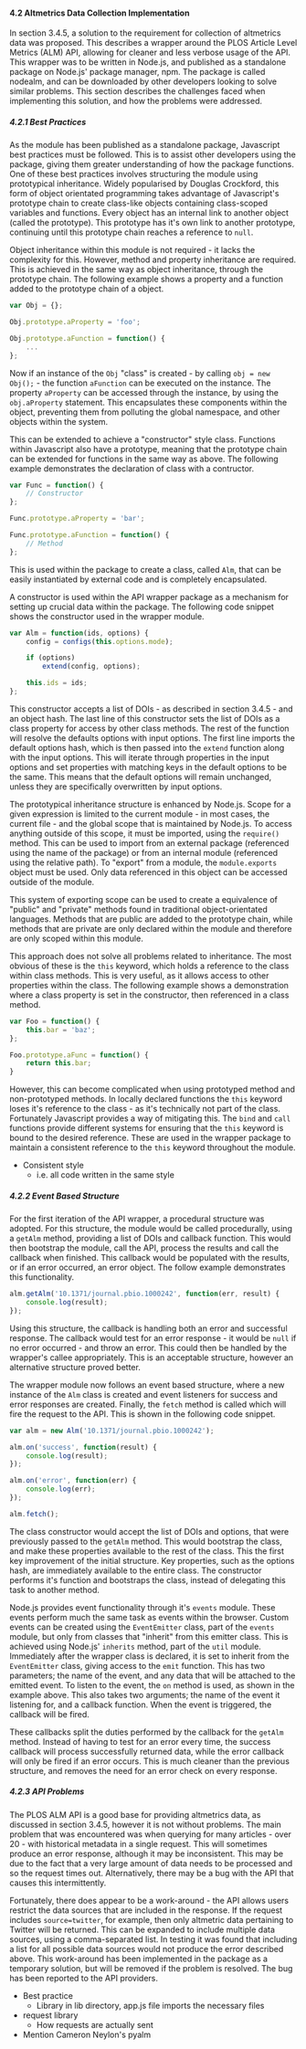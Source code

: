 #### 4.2 Altmetrics Data Collection Implementation

In section 3.4.5, a solution to the requirement for collection of altmetrics data was proposed. This describes a wrapper around the PLOS Article Level Metrics (ALM) API, allowing for cleaner and less verbose usage of the API. This wrapper was to be written in Node.js, and published as a standalone package on Node.js' package manager, npm. The package is called nodealm, and can be downloaded by other developers looking to solve similar problems. This section describes the challenges faced when implementing this solution, and how the problems were addressed.

##### 4.2.1 Best Practices

As the module has been published as a standalone package, Javascript best practices must be followed. This is to assist other developers using the package, giving them greater understanding of how the package functions. One of these best practices involves structuring the module using prototypical inheritance. Widely popularised by Douglas Crockford, this form of object orientated programming takes advantage of Javascript's prototype chain to create class-like objects containing class-scoped variables and functions. Every object has an internal link to another object (called the prototype). This prototype has it's own link to another prototype, continuing until this prototype chain reaches a reference to `null`.

Object inheritance within this module is not required - it lacks the complexity for this. However, method and property inheritance are required. This is achieved in the same way as object inheritance, through the prototype chain. The following example shows a property and a function added to the prototype chain of a object.

```js
var Obj = {};

Obj.prototype.aProperty = 'foo';

Obj.prototype.aFunction = function() {
	...
};
```

Now if an instance of the `Obj` "class" is created - by calling `obj = new Obj();` - the function `aFunction` can be executed on the instance. The property `aProperty` can be accessed through the instance, by using the `obj.aProperty` statement. This encapsulates these components within the object, preventing them from polluting the global namespace, and other objects within the system.

This can be extended to achieve a "constructor" style class. Functions within Javascript also have a prototype, meaning that the prototype chain can be extended for functions in the same way as above. The following example demonstrates the declaration of class with a contructor.

```js
var Func = function() {
	// Constructor
};

Func.prototype.aProperty = 'bar';

Func.prototype.aFunction = function() {
	// Method
};
```

This is used within the package to create a class, called `Alm`, that can be easily instantiated by external code and is completely encapsulated.

A constructor is used within the API wrapper package as a mechanism for setting up crucial data within the package. The following code snippet shows the constructor used in the wrapper module.

```js
var Alm = function(ids, options) {
	config = configs(this.options.mode);

	if (options)
		extend(config, options);

	this.ids = ids;
};
```

This constructor accepts a list of DOIs - as described in section 3.4.5 - and an object hash. The last line of this constructor sets the list of DOIs as a class property for access by other class methods. The rest of the function will resolve the defaults options with input options. The first line imports the default options hash, which is then passed into the `extend` function along with the input options. This will iterate through properties in the input options and set properties with matching keys in the default options to be the same. This means that the default options will remain unchanged, unless they are specifically overwritten by input options.

The prototypical inheritance structure is enhanced by Node.js. Scope for a given expression is limited to the current module - in most cases, the current file - and the global scope that is maintained by Node.js. To access anything outside of this scope, it must be imported, using the `require()` method. This can be used to import from an external package (referenced using the name of the package) or from an internal module (referenced using the relative path). To "export" from a module, the `module.exports` object must be used. Only data referenced in this object can be accessed outside of the module.

This system of exporting scope can be used to create a equivalence of "public" and "private" methods found in traditional object-orientated languages. Methods that are public are added to the prototype chain, while methods that are private are only declared within the module and therefore are only scoped within this module.

This approach does not solve all problems related to inheritance. The most obvious of these is the `this` keyword, which holds a reference to the class within class methods. This is very useful, as it allows access to other properties within the class. The following example shows a demonstration where a class property is set in the constructor, then referenced in a class method.

```js
var Foo = function() {
	this.bar = 'baz';
};

Foo.prototype.aFunc = function() {
	return this.bar;
}
```

However, this can become complicated when using prototyped method and non-prototyped methods. In locally declared functions the `this` keyword loses it's reference to the class - as it's technically not part of the class. Fortunately Javascript provides a way of mitigating this. The `bind` and `call` functions provide different systems for ensuring that the `this` keyword is bound to the desired reference. These are used in the wrapper package to maintain a consistent reference to the `this` keyword throughout the module.

* Consistent style
	* i.e. all code written in the same style

##### 4.2.2 Event Based Structure

For the first iteration of the API wrapper, a procedural structure was adopted. For this structure, the module would be called procedurally, using a `getAlm` method, providing a list of DOIs and callback function. This would then bootstrap the module, call the API, process the results and call the callback when finished. This callback would be populated with the results, or if an error occurred, an error object. The follow example demonstrates this functionality.

```js
alm.getAlm('10.1371/journal.pbio.1000242', function(err, result) {
	console.log(result);
});
```

Using this structure, the callback is handling both an error and successful response. The callback would test for an error response - it would be `null` if no error occurred - and throw an error. This could then be handled by the wrapper's callee appropriately. This is an acceptable structure, however an alternative structure proved better.

The wrapper module now follows an event based structure, where a new instance of the `Alm` class is created and event listeners for success and error responses are created. Finally, the `fetch` method is called which will fire the request to the API. This is shown in the following code snippet.

```js
var alm = new Alm('10.1371/journal.pbio.1000242');

alm.on('success', function(result) {
	console.log(result);
});

alm.on('error', function(err) {
	console.log(err);
});

alm.fetch();
```

The class constructor would accept the list of DOIs and options, that were previously passed to the `getAlm` method. This would bootstrap the class, and make these properties available to the rest of the class. This the first key improvement of the initial structure. Key properties, such as the options hash, are immediately available to the entire class. The constructor performs it's function and bootstraps the class, instead of delegating this task to another method.

Node.js provides event functionality through it's `events` module. These events perform much the same task as events within the browser. Custom events can be created using the `EventEmitter` class, part of the `events` module, but only from classes that "inherit" from this emitter class. This is achieved using Node.js' `inherits` method, part of the `util` module. Immediately after the wrapper class is declared, it is set to inherit from the `EventEmitter` class, giving access to the `emit` function. This has two parameters; the name of the event, and any data that will be attached to the emitted event. To listen to the event, the `on` method is used, as shown in the example above. This also takes two arguments; the name of the event it listening for, and a callback function. When the event is triggered, the callback will be fired.

These callbacks split the duties performed by the callback for the `getAlm` method. Instead of having to test for an error every time, the success callback will process successfully returned data, while the error callback will only be fired if an error occurs. This is much cleaner than the previous structure, and removes the need for an error check on every response.

##### 4.2.3 API Problems

The PLOS ALM API is a good base for providing altmetrics data, as discussed in section 3.4.5, however it is not without problems. The main problem that was encountered was when querying for many articles - over 20 -  with historical metadata in a single request. This will sometimes produce an error response, although it may be inconsistent. This may be due to the fact that a very large amount of data needs to be processed and so the request times out. Alternatively, there may be a bug with the API that causes this intermittently.

Fortunately, there does appear to be a work-around - the API allows users restrict the data sources that are included in the response. If the request includes `source=twitter`, for example, then only altmetric data pertaining to Twitter will be returned. This can be expanded to include multiple data sources, using a comma-separated list. In testing it was found that including a list for all possible data sources would not produce the error described above. This work-around has been implemented in the package as a temporary solution, but will be removed if the problem is resolved. The bug has been reported to the API providers.

* Best practice
	* Library in lib directory, app.js file imports the necessary files
* request library
	* How requests are actually sent
* Mention Cameron Neylon's pyalm

